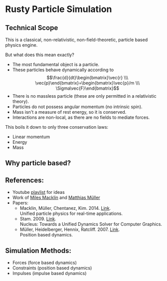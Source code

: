 # Rusty Particle Simulation

## Technical Scope
This is a classical, non-relativistic, non-field-theoretic, particle based physics engine.

But what does this mean exactly?
- The most fundamental object is a particle.
- These particles behave dynamically according to $$\frac{d}{dt}\begin{bmatrix}\vec{r} \\\ \vec{p}\end{bmatrix}=\begin{bmatrix}\vec{p}/m \\\ \Sigma\vec{F}\end{bmatrix}$$
- There is no massless particle (these are only permitted in a relativistic theory).
- Particles do not possess angular momentum (no intrinsic spin).
- Mass isn't a measure of rest energy, so it is conserved.
- Interactions are non-local, as there are no fields to mediate forces.

This boils it down to only three conservation laws:
- Linear momentum
- Energy
- Mass

Why particle based?
- 

## References:
- Youtube [playlist](https://youtube.com/playlist?list=PLvypLlLlZuNhcdtPKfQ25cpmhBuWWDZzR) for ideas
- Work of [Miles Macklin](http://blog.mmacklin.com/) and [Matthias Müller](https://matthias-research.github.io/pages/)
- Papers:
    - Macklin, Müller, Chentanez, Kim. 2014. [Link](https://doi.org/10.1145/2601097.2601152).<br />Unified particle physics for real-time applications.
    - Stam. 2009. [Link](https://www.autodesk.com/research/publications/nucleus).<br />Nucleus: Towards a Unified Dynamics Solver for Computer Graphics.
    - Müller, Heidelberger, Hennix, Ratcliff. 2007. [Link](https://doi.org/10.1016/j.jvcir.2007.01.005).<br />Position based dynamics.

## Simulation Methods:
- Forces (force based dynamics)
- Constraints (position based dynamics)
- Impulses (impulse based dynamics)
